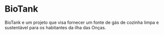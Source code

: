 # BioTank
BioTank e um projeto que visa fornecer um fonte de gás de cozinha limpa e sustentável para os habitantes da ilha das Onças.
